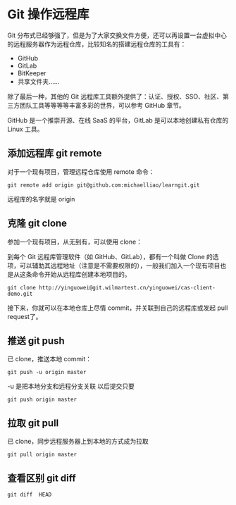 # Git 操作远程库

Git 分布式已经够强了，但是为了大家交换文件方便，还可以再设置一台虚拟中心的远程服务器作为远程仓库，比较知名的搭建远程仓库的工具有：

- GitHub
- GitLab
- BitKeeper
- 共享文件夹……

除了最后一种，其他的 Git 远程库工具额外提供了：认证、授权、SSO、社区、第三方团队工具等等等等丰富多彩的世界，可以参考 GitHub 章节。

GitHub 是一个推崇开源、在线 SaaS 的平台，GitLab 是可以本地创建私有仓库的 Linux 工具。

## 添加远程库 git remote

对于一个现有项目，管理远程仓库使用 remote 命令：

```shell
git remote add origin git@github.com:michaelliao/learngit.git
```

远程库的名字就是 origin

## 克隆 git clone

参加一个现有项目，从无到有，可以使用 clone：

到每个 Git 远程库管理软件（如 GitHub、GitLab），都有一个叫做 Clone 的选项，可以辅助其远程地址（注意是不需要权限的），一般我们加入一个现有项目也是从这条命令开始从远程库创建本地项目的。

```shell
git clone http://yinguowei@git.wilmartest.cn/yinguowei/cas-client-demo.git
```

接下来，你就可以在本地仓库上尽情 commit，并关联到自己的远程库或发起 pull request了。

## 推送 git push

已 clone，推送本地 commit：

```shell
git push -u origin master
```

-u 是把本地分支和远程分支关联
以后提交只要

```shell
git push origin master
```

## 拉取 git pull

已 clone，同步远程服务器上到本地的方式成为拉取

```shell
git pull origin master
```

## 查看区别 git diff

```shell
git diff  HEAD
```




